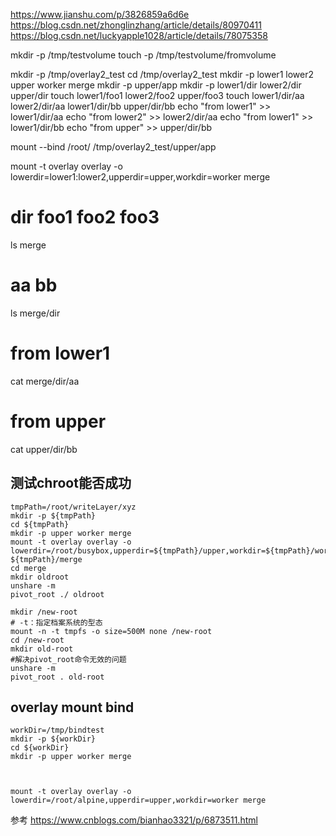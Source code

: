 https://www.jianshu.com/p/3826859a6d6e
https://blog.csdn.net/zhonglinzhang/article/details/80970411
https://blog.csdn.net/luckyapple1028/article/details/78075358


mkdir -p /tmp/testvolume
touch -p /tmp/testvolume/fromvolume

mkdir -p /tmp/overlay2_test
cd /tmp/overlay2_test
mkdir -p lower1 lower2 upper worker merge
mkdir -p upper/app
mkdir -p lower1/dir lower2/dir upper/dir
touch lower1/foo1 lower2/foo2 upper/foo3
touch lower1/dir/aa lower2/dir/aa lower1/dir/bb upper/dir/bb
echo "from lower1" >> lower1/dir/aa
echo "from lower2" >> lower2/dir/aa
echo "from lower1" >> lower1/dir/bb
echo "from upper" >> upper/dir/bb

mount --bind /root/ /tmp/overlay2_test/upper/app

mount -t overlay overlay -o lowerdir=lower1:lower2,upperdir=upper,workdir=worker merge


# dir foo1 foo2 foo3
ls merge
# aa bb
ls merge/dir

# from lower1
cat merge/dir/aa

# from upper
cat upper/dir/bb



## 测试chroot能否成功
```
tmpPath=/root/writeLayer/xyz
mkdir -p ${tmpPath}
cd ${tmpPath}
mkdir -p upper worker merge
mount -t overlay overlay -o lowerdir=/root/busybox,upperdir=${tmpPath}/upper,workdir=${tmpPath}/worker ${tmpPath}/merge
cd merge
mkdir oldroot
unshare -m
pivot_root ./ oldroot
```


```
mkdir /new-root
# -t：指定档案系统的型态
mount -n -t tmpfs -o size=500M none /new-root
cd /new-root
mkdir old-root
#解决pivot_root命令无效的问题
unshare -m
pivot_root . old-root
```


## overlay mount bind

```
workDir=/tmp/bindtest
mkdir -p ${workDir}
cd ${workDir}
mkdir -p upper worker merge



mount -t overlay overlay -o lowerdir=/root/alpine,upperdir=upper,workdir=worker merge

```



参考
https://www.cnblogs.com/bianhao3321/p/6873511.html
